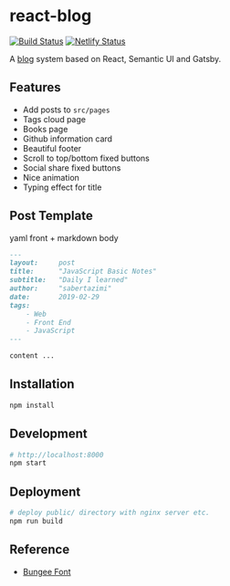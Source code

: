 # react-blog

[![Build Status](https://travis-ci.org/sabertazimi/react-blog.svg?branch=master)](https://travis-ci.org/sabertazimi/react-blog)
[![Netlify Status](https://api.netlify.com/api/v1/badges/a182a53a-297d-425b-88d6-323ce7039495/deploy-status)](https://app.netlify.com/sites/tazimi/deploys)

A [blog](https://blog.tazimi.dev) system based on React, Semantic UI and Gatsby.

## Features

- Add posts to `src/pages`
- Tags cloud page
- Books page
- Github information card
- Beautiful footer
- Scroll to top/bottom fixed buttons
- Social share fixed buttons
- Nice animation
- Typing effect for title

## Post Template

yaml front + markdown body

```markdown
---
layout:     post
title:      "JavaScript Basic Notes"
subtitle:   "Daily I learned"
author:     "sabertazimi"
date:       2019-02-29
tags:
    - Web
    - Front End
    - JavaScript
---

content ...
```

## Installation

```bash
npm install
```

## Development

```bash
# http://localhost:8000
npm start
```

## Deployment

```bash
# deploy public/ directory with nginx server etc.
npm run build
```

## Reference

- [Bungee Font](https://fonts.google.com/specimen/Bungee)
